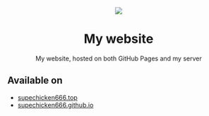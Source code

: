 <div align="center">
  <img src="img/avator.jpg alt="avator" />
  <h1>My website</h1>
  <p>My website, hosted on both GitHub Pages and my server</p>
</div>

## Available on
- [supechicken666.top](https://supechicken666.top)
- [supechicken666.github.io](https://supechicken666.github.io)
